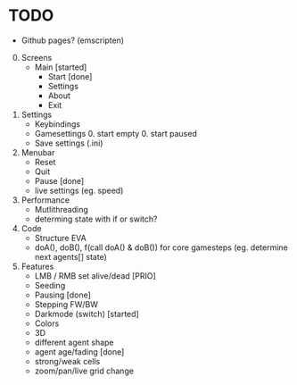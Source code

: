 # TODO
- Github pages? (emscripten)
0. Screens
    - Main [started]
      - Start [done]
      - Settings
      - About
      - Exit
0. Settings
    - Keybindings
    - Gamesettings
        0. start empty
        0. start paused
    - Save settings (.ini)
0. Menubar
    - Reset
    - Quit
    - Pause [done]
    - live settings (eg. speed)
0. Performance
    - Mutlithreading
    - determing state with if or switch?
0. Code
    - Structure EVA 
    - doA(), doB(), f(call doA() & doB()) for core gamesteps (eg. determine next agents[] state)
0. Features
    - LMB / RMB set alive/dead [PRIO]
    - Seeding
    - Pausing [done]
    - Stepping FW/BW
    - Darkmode (switch) [started]
    - Colors
    - 3D
    - different agent shape
    - agent age/fading [done]
    - strong/weak cells
    - zoom/pan/live grid change